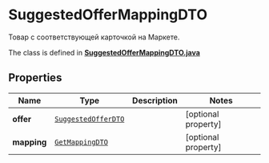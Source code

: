 

# SuggestedOfferMappingDTO

Товар с соответствующей карточкой на Маркете.

The class is defined in **[SuggestedOfferMappingDTO.java](../../src/main/java/org/openapitools/model/SuggestedOfferMappingDTO.java)**

## Properties

Name | Type | Description | Notes
------------ | ------------- | ------------- | -------------
**offer** | [`SuggestedOfferDTO`](SuggestedOfferDTO.md) |  |  [optional property]
**mapping** | [`GetMappingDTO`](GetMappingDTO.md) |  |  [optional property]




